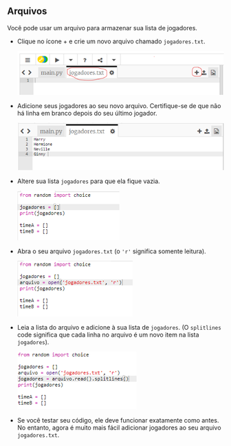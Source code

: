 ## Arquivos

Você pode usar um arquivo para armazenar sua lista de jogadores.

+ Clique no ícone + e crie um novo arquivo chamado `jogadores.txt`.
    
    ![captura de tela](images/team-file-create.png)

+ Adicione seus jogadores ao seu novo arquivo. Certifique-se de que não há linha em branco depois do seu último jogador.
    
    ![captura de tela](images/team-file-add.png)

+ Altere sua lista `jogadores` para que ela fique vazia.
    
    ![captura de tela](images/team-players-empty.png)

+ Abra o seu arquivo `jogadores.txt` (o `'r'` significa somente leitura).
    
    ![captura de tela](images/team-file-open.png)

+ Leia a lista do arquivo e adicione à sua lista de `jogadores`. (O `splitlines` code significa que cada linha no arquivo é um novo item na lista `jogadores`).
    
    ![captura de tela](images/team-file-load.png)

+ Se você testar seu código, ele deve funcionar exatamente como antes. No entanto, agora é muito mais fácil adicionar jogadores ao seu arquivo `jogadores.txt`.